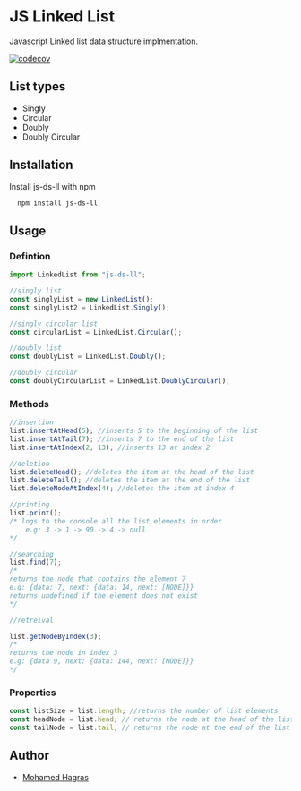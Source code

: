 # JS Linked List

Javascript Linked list data structure implmentation.

[![codecov](https://codecov.io/github/mohagras903/JSLinkedList/branch/main/graph/badge.svg?token=P4ZX9SAEHX)](https://codecov.io/github/mohagras903/JSLinkedList)

## List types

- Singly
- Circular
- Doubly
- Doubly Circular

## Installation

Install js-ds-ll with npm

```bash
  npm install js-ds-ll
```

## Usage

### Defintion

```javascript
import LinkedList from "js-ds-ll";

//singly list
const singlyList = new LinkedList();
const singlyList2 = LinkedList.Singly();

//singly circular list
const circularList = LinkedList.Circular();

//doubly list
const doublyList = LinkedList.Doubly();

//doubly circular
const doublyCircularList = LinkedList.DoublyCircular();
```

### Methods

```javascript
//insertion
list.insertAtHead(5); //inserts 5 to the beginning of the list
list.insertAtTail(7); //inserts 7 to the end of the list
list.insertAtIndex(2, 13); //inserts 13 at index 2

//deletion
list.deleteHead(); //deletes the item at the head of the list
list.deleteTail(); //deletes the item at the end of the list
list.deleteNodeAtIndex(4); //deletes the item at index 4

//printing
list.print();
/* logs to the console all the list elements in order
    e.g: 3 -> 1 -> 90 -> 4 -> null
*/

//searching
list.find(7);
/*
returns the node that contains the element 7 
e.g: {data: 7, next: {data: 14, next: [NODE]}}
returns undefined if the element does not exist
*/

//retreival

list.getNodeByIndex(3);
/*
returns the node in index 3
e.g: {data 9, next: {data: 144, next: [NODE]}}
*/
```

### Properties

```javascript
const listSize = list.length; //returns the number of list elements
const headNode = list.head; // returns the node at the head of the list
const tailNode = list.tail; // returns the node at the end of the list
```

## Author

- [Mohamed Hagras](https://www.github.com/mohagras903)

